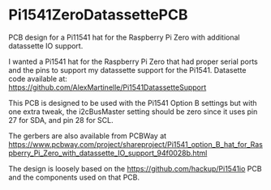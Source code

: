 # Pi1541ZeroDatassettePCB
PCB design for a Pi11541 hat for the Raspberry Pi Zero with additional datassette IO support.

I wanted a Pi1541 hat for the Raspberry Pi Zero that had proper serial ports
and the pins to support my datassette support for the Pi1541.
Datasette code available at: https://github.com/AlexMartinelle/Pi1541DatassetteSupport

This PCB is designed to be used with the Pi1541 Option B settings but with one extra tweak,
the i2cBusMaster setting should be zero since it uses pin 27 for SDA, and pin 28 for SCL.

The gerbers are also available from PCBWay at https://www.pcbway.com/project/shareproject/Pi1541_option_B_hat_for_Raspberry_Pi_Zero_with_datassette_IO_support_94f0028b.html

The design is loosely based on the https://github.com/hackup/Pi1541io PCB and the components used on that PCB.
